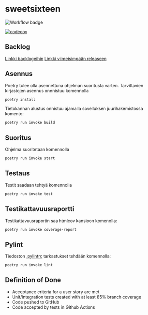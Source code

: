 # sweetsixteen

![Workflow badge](https://github.com/mleikas/sweetsixteen/workflows/CI/badge.svg)

[![codecov](https://codecov.io/gh/mleikas/sweetsixteen/branch/main/graph/badge.svg?token=ywnp6wfOY9)](https://codecov.io/gh/mleikas/sweetsixteen)

## Backlog

[Linkki backlogeihin](https://docs.google.com/spreadsheets/d/1WaXkt1bA5ho_e-IfcfUK9stK1fLb32ynSzqMo0fLLdM/edit?usp=sharing)
[Linkki viimeisimpään releaseen](https://github.com/mleikas/sweetsixteen/releases/tag/sprint2_release)

## Asennus

Poetry tulee olla asennettuna ohjelman suoritusta varten. Tarvittavien kirjastojen asennus onnnistuu komennolla

```bash
poetry install
```

Tietokannan alustus onnistuu ajamalla sovelluksen juurihakemistossa komento:

```bash
poetry run invoke build
```

## Suoritus

Ohjelma suoritetaan komennolla

```bash
poetry run invoke start
```

## Testaus

Testit saadaan tehtyä komennolla

```bash
poetry run invoke test
```

## Testikattavuusraportti

Testikattavuusraportin saa htmlcov kansioon komenolla:

```bash
poetry run invoke coverage-report
```

## Pylint

Tiedoston [.pylintrc](./.pylintrc) tarkastukset tehdään komennolla:

```bash
poetry run invoke lint
```

## Definition of Done

- Acceptance criteria for a user story are met
- Unit/integration tests created with at least 85% branch coverage
- Code pushed to GitHub			
- Code accepted by tests in Github Actions
